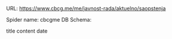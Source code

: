 URL: https://www.cbcg.me/me/javnost-rada/aktuelno/saopstenja

Spider name: cbcgme
DB Schema:

title
content
date